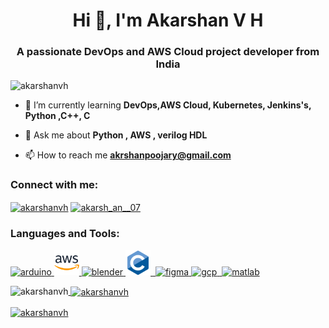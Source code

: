 <h1 align="center">Hi 👋, I'm Akarshan V H</h1>
<h3 align="center">A passionate DevOps and AWS Cloud project developer from India</h3>

<p align="left"> <img src="https://komarev.com/ghpvc/?username=akarshanvh&label=Profile%20views&color=0e75b6&style=flat" alt="akarshanvh" /> </p>

- 🌱 I’m currently learning **DevOps,AWS Cloud, Kubernetes, Jenkins's, Python ,C++, C**

- 💬 Ask me about **Python , AWS , verilog HDL**

- 📫 How to reach me **akrshanpoojary@gmail.com**

<h3 align="left">Connect with me:</h3>
<p align="left">
<a href="https://www.linkedin.com/in/akarshan-v-h-396239239?utm_source=share&utm_campaign=share_via&utm_content=profile&utm_medium=android_app" target="blank"><img align="center" src="https://raw.githubusercontent.com/rahuldkjain/github-profile-readme-generator/master/src/images/icons/Social/linked-in-alt.svg" alt="akarshanvh" height="30" width="40" /></a>
<a href="https://instagram.com/akarsh_an" target="blank"><img align="center" src="https://raw.githubusercontent.com/rahuldkjain/github-profile-readme-generator/master/src/images/icons/Social/instagram.svg" alt="akarsh_an__07" height="30" width="40" /></a>
</p>

<h3 align="left">Languages and Tools:</h3>
<p align="left"> <a href="https://www.arduino.cc/" target="_blank" rel="noreferrer"> <img src="https://cdn.worldvectorlogo.com/logos/arduino-1.svg" alt="arduino" width="40" height="40"/> </a> <a href="https://aws.amazon.com" target="_blank" rel="noreferrer"> <img src="https://raw.githubusercontent.com/devicons/devicon/master/icons/amazonwebservices/amazonwebservices-original-wordmark.svg" alt="aws" width="40" height="40"/> </a> <a href="https://www.blender.org/" target="_blank" rel="noreferrer"> <img src="https://download.blender.org/branding/community/blender_community_badge_white.svg" alt="blender" width="40" height="40"/> </a> <a href="https://www.cprogramming.com/" target="_blank" rel="noreferrer"> <img src="https://raw.githubusercontent.com/devicons/devicon/master/icons/c/c-original.svg" alt="c" width="40" height="40"/> </a> <a href="https://www.w3schools.com/css/" target="_blank" rel="noreferrer"> <img  <a href="https://www.figma.com/" target="_blank" rel="noreferrer"> <img src="https://www.vectorlogo.zone/logos/figma/figma-icon.svg" alt="figma" width="40" height="40"/> </a> <a href="https://cloud.google.com" target="_blank" rel="noreferrer"> <img src="https://www.vectorlogo.zone/logos/google_cloud/google_cloud-icon.svg" alt="gcp" width="40" height="40"/> </a> <a href="https://www.w3.org/html/" target="_blank" rel="noreferrer"> <img  href="https://www.mathworks.com/" target="_blank" rel="noreferrer"> <img src="https://upload.wikimedia.org/wikipedia/commons/2/21/Matlab_Logo.png" alt="matlab" width="40" height="40"/> 
<p><img align="left" src="https://github-readme-stats.vercel.app/api/top-langs?username=akarshanvh&show_icons=true&locale=en&layout=compact" alt="akarshanvh" /></p>

<p>&nbsp;<img align="center" src="https://github-readme-stats.vercel.app/api?username=akarshanvh&show_icons=true&locale=en" alt="akarshanvh" /></p>

<p><img align="center" src="https://github-readme-streak-stats.herokuapp.com/?user=akarshanvh&" alt="akarshanvh" /></p>
